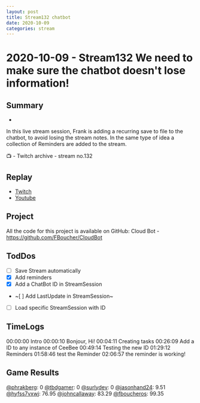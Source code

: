 ```yaml
---
layout: post
title: Stream132 chatbot
date: 2020-10-09
categories: stream
---
```



# 2020-10-09 - Stream132 We need to make sure the chatbot doesn't lose information!

## Summary
-

In this live stream session, Frank is adding a recurring save to file to the chatbot, to avoid losing the stream notes. In the same type of idea a collection of Reminders are added to the stream.

📺 - Twitch archive - stream no.132

## Replay


- [Twitch](https://www.twitch.tv/fboucheros)
- [Youtube](https://youtu.be/3KOJxXlmhFc)


Project
-------
All the code for this project is available on GitHub: Cloud Bot - https://github.com/FBoucher/CloudBot


## TodDos

- [ ] Save Stream automatically
- [X] Add reminders
- [X] Add a ChatBot ID in StreamSession
- ~[ ] Add LastUpdate in StreamSession~
- [ ] Load specific StreamSession with ID


## TimeLogs

00:00:00 Intro
00:00:10 Bonjour, Hi!
00:04:11 Creating tasks
00:26:09 Add a ID to any instance of CeeBee
00:49:14 Testing the new ID
01:29:12 Reminders
01:58:46 test the Reminder
02:06:57 the reminder is working!

## Game Results

[@phrakberg](https://www.twitch.tv/phrakberg): 0
[@tbdgamer](https://www.twitch.tv/tbdgamer): 0
[@surlydev](https://www.twitch.tv/surlydev): 0
[@jasonhand24](https://www.twitch.tv/jasonhand24): 9.51
[@hyfss7vxwj](https://www.twitch.tv/hyfss7vxwj): 76.95
[@johncallaway](https://www.twitch.tv/johncallaway): 83.29
[@fboucheros](https://www.twitch.tv/fboucheros): 99.35
